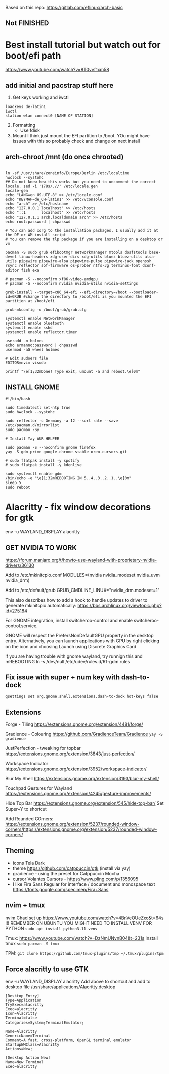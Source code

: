 Based on this repo: https://gitlab.com/eflinux/arch-basic
## Not FINISHED ##
# Best install tutorial but watch out for boot/efi path
https://www.youtube.com/watch?v=8T0vvf1xm58

## add initial and pacstrap stuff here

1. Get keys working and iwctl

```
loadkeys de-latin1
iwctl
station wlan connect0 [NAME OF STATION]
```

2. Formatting
   - Use fdisk
3. Mount
I think just mount the EFI partition to /boot. YOu might have issues with this so probably check and change on next install

## arch-chroot /mnt (do once chrooted)

```#!/bin/bash

ln -sf /usr/share/zoneinfo/Europe/Berlin /etc/localtime
hwclock --systohc
## Do not know how this works but you need to uncomment the correct locale. sed -i '178s/.//' /etc/locale.gen
locale-gen
echo "LANG=en_US.UTF-8" >> /etc/locale.conf
echo "KEYMAP=de_CH-latin1" >> /etc/vconsole.conf
echo "arch" >> /etc/hostname
echo "127.0.0.1 localhost" >> /etc/hosts
echo "::1       localhost" >> /etc/hosts
echo "127.0.1.1 arch.localdomain arch" >> /etc/hosts
echo root:password | chpasswd

# You can add xorg to the installation packages, I usually add it at the DE or WM install script
# You can remove the tlp package if you are installing on a desktop or vm

pacman -S sudo grub efibootmgr networkmanager mtools dosfstools base-devel linux-headers xdg-user-dirs xdg-utils bluez bluez-utils alsa-utils pipewire pipewire-alsa pipewire-pulse pipewire-jack openssh rsync reflector sof-firmware os-prober ntfs-3g terminus-font dconf-editor fish exa

# pacman -S --noconfirm xf86-video-amdgpu
# pacman -S --noconfirm nvidia nvidia-utils nvidia-settings

grub-install --target=x86_64-efi --efi-directory=/boot --bootloader-id=GRUB #change the directory to /boot/efi is you mounted the EFI partition at /boot/efi

grub-mkconfig -o /boot/grub/grub.cfg

systemctl enable NetworkManager
systemctl enable bluetooth
systemctl enable sshd
systemctl enable reflector.timer

useradd -m holmes
echo ermanno:password | chpasswd
usermod -aG wheel holmes

# Edit sudoers file
EDITOR=nvim visudo

printf "\e[1;32mDone! Type exit, umount -a and reboot.\e[0m"
```

## INSTALL GNOME
```
#!/bin/bash

sudo timedatectl set-ntp true
sudo hwclock --systohc

sudo reflector -c Germany -a 12 --sort rate --save /etc/pacman.d/mirrorlist
sudo pacman -Sy

# Install Yay AUR HELPER

sudo pacman -S --noconfirm gnome firefox
yay -S gdm-prime google-chrome-stable oreo-cursors-git

# sudo flatpak install -y spotify
# sudo flatpak install -y kdenlive

sudo systemctl enable gdm
/bin/echo -e "\e[1;32mREBOOTING IN 5..4..3..2..1..\e[0m"
sleep 5
sudo reboot
```

# Alacritty - fix window decorations for gtk

env -u WAYLAND_DISPLAY alacritty

## GET NVIDIA TO WORK
https://forum.manjaro.org/t/howto-use-wayland-with-proprietary-nvidia-drivers/36130

Add to /etc/mkinitcpio.conf
MODULES=(nvidia nvidia_modeset nvidia_uvm nvidia_drm)

Add to /etc/default/grub
GRUB_CMDLINE_LINUX="nvidia_drm.modeset=1"

This also describes how to add a hook to handle updates to driver to generate mkinitcpio automatically: https://bbs.archlinux.org/viewtopic.php?id=275184

For GNOME integration, install switcheroo-control and enable switcheroo-control.service.

GNOME will respect the PrefersNonDefaultGPU property in the desktop entry. Alternatively, you can launch applications with GPU by right clicking on the icon and choosing Launch using Discrete Graphics Card

if you are having trouble with gnome wayland, try runnign this and mREBOOTING
ln -s /dev/null /etc/udev/rules.d/61-gdm.rules

## Fix issue with super + num key with dash-to-dock
```
gsettings set org.gnome.shell.extensions.dash-to-dock hot-keys false
```

## Extensions
Forge - Tiling
https://extensions.gnome.org/extension/4481/forge/

Gradience - Colouring
https://github.com/GradienceTeam/Gradience
```yay -S gradience```

JustPerfection - tweaking for topbar
https://extensions.gnome.org/extension/3843/just-perfection/

Workspace Indicator
https://extensions.gnome.org/extension/3952/workspace-indicator/

Blur My Shell
https://extensions.gnome.org/extension/3193/blur-my-shell/

Touchpad Gestures for Wayland
https://extensions.gnome.org/extension/4245/gesture-improvements/

Hide Top Bar
https://extensions.gnome.org/extension/545/hide-top-bar/
Set Super+Y to shortcut

Add Rounded COrners:
https://extensions.gnome.org/extension/5237/rounded-window-corners/https://extensions.gnome.org/extension/5237/rounded-window-corners/

## Theming
- icons Tela Dark
- theme https://github.com/catppuccin/gtk (install via yay)
- gradience - using the preset for Catppuccin Mocha
- cursor Volantes Cursors - https://www.pling.com/p/1356095
- I like Fira Sans Regular for interface / document and monospace text https://fonts.google.com/specimen/Fira+Sans

## nvim + tmux
nvim Chad set up
https://www.youtube.com/watch?v=4BnVeOUeZxc&t=64s
!!! REMEMBER ON UBUNTU YOU MIGHT NEED TO INSTALL VENV FOR PYTHON ```sudo apt install python3.11-venv```

Tmux: https://www.youtube.com/watch?v=DzNmUNvnB04&t=231s
Install tmux
```sudo pacman -S tmux```

TPM:
```git clone https://github.com/tmux-plugins/tmp ~/.tmux/plugins/tpm```

## Force alacritty to use GTK
env -u WAYLAND_DISPLAY alacritty
Add above to shortcut and add to desktop file /usr/share/applications/Alacritty.desktop
```
[Desktop Entry]
Type=Application
TryExec=alacritty
Exec=alacritty
Icon=Alacritty
Terminal=false
Categories=System;TerminalEmulator;

Name=Alacritty
GenericName=Terminal
Comment=A fast, cross-platform, OpenGL terminal emulator
StartupWMClass=Alacritty
Actions=New;

[Desktop Action New]
Name=New Terminal
Exec=alacritty
```
